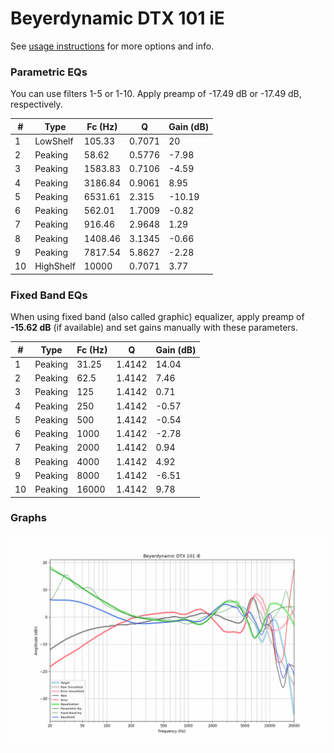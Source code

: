 # Beyerdynamic DTX 101 iE
See [usage instructions](https://github.com/jaakkopasanen/AutoEq#usage) for more options and info.

### Parametric EQs
You can use filters 1-5 or 1-10. Apply preamp of -17.49 dB or -17.49 dB, respectively.

|   # | Type      |   Fc (Hz) |      Q |   Gain (dB) |
|-----|-----------|-----------|--------|-------------|
|   1 | LowShelf  |    105.33 | 0.7071 |       20    |
|   2 | Peaking   |     58.62 | 0.5776 |       -7.98 |
|   3 | Peaking   |   1583.83 | 0.7106 |       -4.59 |
|   4 | Peaking   |   3186.84 | 0.9061 |        8.95 |
|   5 | Peaking   |   6531.61 | 2.315  |      -10.19 |
|   6 | Peaking   |    562.01 | 1.7009 |       -0.82 |
|   7 | Peaking   |    916.46 | 2.9648 |        1.29 |
|   8 | Peaking   |   1408.46 | 3.1345 |       -0.66 |
|   9 | Peaking   |   7817.54 | 5.8627 |       -2.28 |
|  10 | HighShelf |  10000    | 0.7071 |        3.77 |

### Fixed Band EQs
When using fixed band (also called graphic) equalizer, apply preamp of **-15.62 dB** (if available) and set gains manually with these parameters.

|   # | Type    |   Fc (Hz) |      Q |   Gain (dB) |
|-----|---------|-----------|--------|-------------|
|   1 | Peaking |     31.25 | 1.4142 |       14.04 |
|   2 | Peaking |     62.5  | 1.4142 |        7.46 |
|   3 | Peaking |    125    | 1.4142 |        0.71 |
|   4 | Peaking |    250    | 1.4142 |       -0.57 |
|   5 | Peaking |    500    | 1.4142 |       -0.54 |
|   6 | Peaking |   1000    | 1.4142 |       -2.78 |
|   7 | Peaking |   2000    | 1.4142 |        0.94 |
|   8 | Peaking |   4000    | 1.4142 |        4.92 |
|   9 | Peaking |   8000    | 1.4142 |       -6.51 |
|  10 | Peaking |  16000    | 1.4142 |        9.78 |

### Graphs
![](./Beyerdynamic%20DTX%20101%20iE.png)
